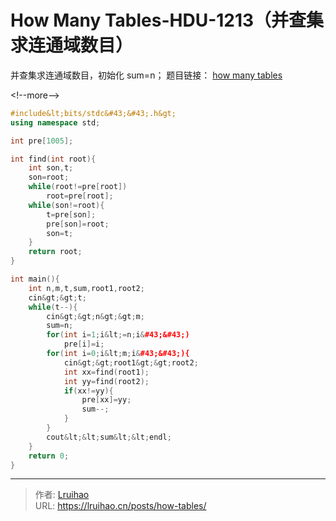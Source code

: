 # How Many Tables-HDU-1213（并查集求连通域数目）


并查集求连通域数目，初始化 sum=n；
题目链接： [how many tables](http://acm.hdu.edu.cn/showproblem.php?pid=1213)

&lt;!--more--&gt;

```cpp
#include&lt;bits/stdc&#43;&#43;.h&gt;
using namespace std;

int pre[1005];

int find(int root){
    int son,t;
    son=root;
    while(root!=pre[root])
        root=pre[root];
    while(son!=root){
        t=pre[son];
        pre[son]=root;
        son=t;
    }
    return root;
}

int main(){
    int n,m,t,sum,root1,root2;
    cin&gt;&gt;t;
    while(t--){
        cin&gt;&gt;n&gt;&gt;m;
        sum=n;
        for(int i=1;i&lt;=n;i&#43;&#43;)
            pre[i]=i;
        for(int i=0;i&lt;m;i&#43;&#43;){
            cin&gt;&gt;root1&gt;&gt;root2;
            int xx=find(root1);
            int yy=find(root2);
            if(xx!=yy){
                pre[xx]=yy;
                sum--;
            }
        }
        cout&lt;&lt;sum&lt;&lt;endl;
    }
    return 0;
}

```


---

> 作者: [Lruihao](https://github.com/Lruihao)  
> URL: https://lruihao.cn/posts/how-tables/  


